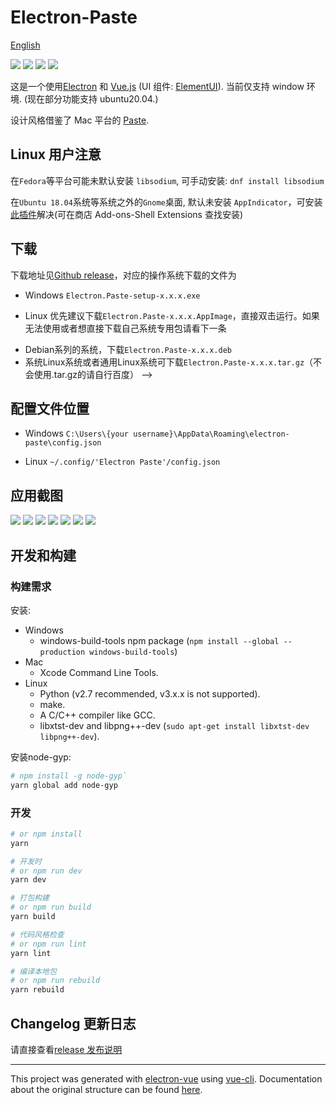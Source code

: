 # Electron-Paste

[English](README.md)

![](https://img.shields.io/github/languages/top/SheltonZhu/electron-paste.svg?style=flat)
![](https://img.shields.io/github/license/SheltonZhu/electron-paste)
![](https://img.shields.io/github/v/release/SheltonZhu/electron-paste)
![](https://img.shields.io/github/stars/SheltonZhu/electron-paste.svg?style=social)

这是一个使用[Electron](https://www.electronjs.org/) 和 [Vue.js](https://vuejs.org/)
(UI 组件: [ElementUI](https://element.eleme.cn/)). 当前仅支持 window 环境.
(现在部分功能支持 ubuntu20.04.)

设计风格借鉴了 Mac 平台的 [Paste](https://pasteapp.io/).

## Linux 用户注意

在`Fedora`等平台可能未默认安装 `libsodium`, 可手动安装: `dnf install libsodium`

在`Ubuntu 18.04`系统等系统之外的`Gnome`桌面, 默认未安装 `AppIndicator`，可安装[此插件](https://extensions.gnome.org/extension/615/appindicator-support/)解决(可在商店 Add-ons-Shell Extensions 查找安装)

## 下载

下载地址见[Github release](https://github.com/SheltonZhu/electron-paste/releases)，对应的操作系统下载的文件为

- Windows `Electron.Paste-setup-x.x.x.exe`

[comment]: <> (- Mac `Electron.Paste-x.x.x.dmg`)
- Linux 优先建议下载`Electron.Paste-x.x.x.AppImage`，直接双击运行。如果无法使用或者想直接下载自己系统专用包请看下一条

[comment]: <> (- Arch或者基于Arch的系统，下载Electron.Paste-x.x.x.pacman`)

[comment]: <> (- RedHat系列的系统，下载`Electron.Paste-x.x.x.rpm`)
- Debian系列的系统，下载`Electron.Paste-x.x.x.deb`
- 系统Linux系统或者通用Linux系统可下载`Electron.Paste-x.x.x.tar.gz`（不会使用.tar.gz的请自行百度） -->

## 配置文件位置

- Windows `C:\Users\{your username}\AppData\Roaming\electron-paste\config.json`

[comment]: <> (- Mac `~/Library/Application Support/electron-paste/config.json`)
- Linux `~/.config/'Electron Paste'/config.json`

## 应用截图

![](docs/assets/clipboard.png)
![](docs/assets/context_menu.png)
![](docs/assets/context_menu2.png)
![](docs/assets/personalise.png)
![](docs/assets/general.png)
![](docs/assets/shortcut.png)
![](docs/assets/rules.png)

## 开发和构建
### 构建需求
安装:
* Windows
  * windows-build-tools npm package (`npm install --global --production windows-build-tools`)
* Mac
  * Xcode Command Line Tools.
* Linux
  * Python (v2.7 recommended, v3.x.x is not supported).
  * make.
  * A C/C++ compiler like GCC.
  * libxtst-dev and libpng++-dev (`sudo apt-get install libxtst-dev libpng++-dev`).

安装node-gyp:
```bash
# npm install -g node-gyp`
yarn global add node-gyp
```

### 开发
```bash
# or npm install
yarn

# 开发时
# or npm run dev
yarn dev

# 打包构建
# or npm run build
yarn build

# 代码风格检查
# or npm run lint
yarn lint

# 编译本地包
# or npm run rebuild
yarn rebuild
```

## Changelog 更新日志

请直接查看[release 发布说明](https://github.com/SheltonZhu/electron-paste/releases)

---

This project was generated with [electron-vue](https://github.com/SimulatedGREG/electron-vue) using [vue-cli](https://github.com/vuejs/vue-cli). Documentation about the original structure can be found [here](https://simulatedgreg.gitbooks.io/electron-vue/content/index.html).
